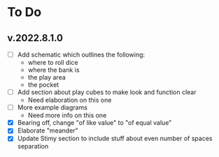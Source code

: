 # To Do

## v.2022.8.1.0
- [ ] Add schematic which outlines the following:
    - where to roll dice
    - where the bank is
    - the play area
    - the pocket
- [ ] Add section about play cubes to make look and function clear
    - Need elaboration on this one
- [ ] More example diagrams
    - Need more info on this one
- [x] Bearing off, change "of like value" to "of equal value"
- [x] Elaborate "meander"
- [x] Update Stimy section to include stuff about even number of spaces separation